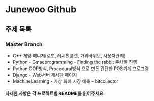 <h1> Junewoo Github

## 주제 목록
### Master Branch
- C++ 게임 매니저(로또, 러시안룰렛, 가위바위보, 사용자관리)
- Python - Gmaeprogramming - Finding the rabbit 주차별 진행
- Python OOP방식, Procedural방식 으로 만든 간단한 POS기계 프로그램
- Django - Web서버 게시판 페이지
- MachineLearning - 가상 화폐 시장 예측 - bitcollector


 ####  자세한 사항은 각 프로젝트별 README를 읽어주세요.
